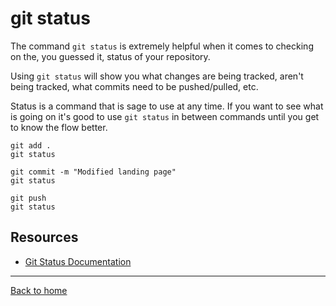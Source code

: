 # git status
The command `git status` is extremely helpful when it comes to checking on the, you guessed it, status of your repository.

Using `git status` will show you what changes are being tracked, aren't being tracked, what commits need to be pushed/pulled, etc. 

Status is a command that is sage to use at any time. 
If you want to see what is going on it's good to use `git status` in between commands until you get to know the flow better. 

```
git add . 
git status

git commit -m "Modified landing page"
git status

git push
git status
```

## Resources 
- [Git Status Documentation](https://git-scm.com/docs/git-status)
---

[Back to home](../README.md)
